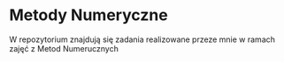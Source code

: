 # Metody Numeryczne
W repozytorium znajdują się zadania realizowane przeze mnie w ramach zajęć z Metod Numerucznych
